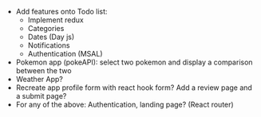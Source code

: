 - Add features onto Todo list:
    - Implement redux
    - Categories
    - Dates (Day js)
    - Notifications
    - Authentication (MSAL)
- Pokemon app (pokeAPI): select two pokemon and display a comparison between the two
- Weather App?
- Recreate app profile form with react hook form? Add a review page and a submit page?
- For any of the above: Authentication, landing page? (React router)